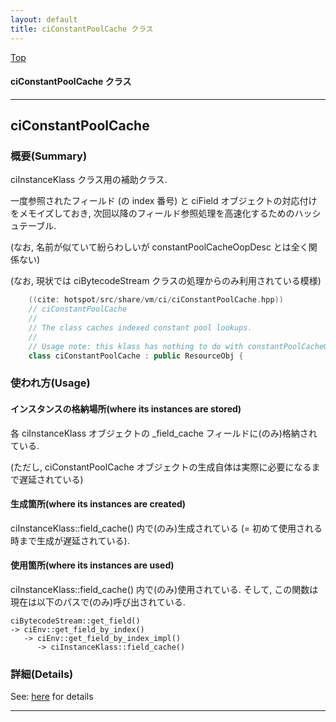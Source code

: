 ```yaml
---
layout: default
title: ciConstantPoolCache クラス 
---
```

[Top](../index.html)

#### ciConstantPoolCache クラス 



---
## <a name="nokpS2qJRO" id="nokpS2qJRO">ciConstantPoolCache</a>

### 概要(Summary)
ciInstanceKlass クラス用の補助クラス.

一度参照されたフィールド (の index 番号) と ciField オブジェクトの対応付けをメモイズしておき, 
次回以降のフィールド参照処理を高速化するためのハッシュテーブル.

(なお, 名前が似ていて紛らわしいが constantPoolCacheOopDesc とは全く関係ない)

(なお, 現状では ciBytecodeStream クラスの処理からのみ利用されている模様)


```cpp
    ((cite: hotspot/src/share/vm/ci/ciConstantPoolCache.hpp))
    // ciConstantPoolCache
    //
    // The class caches indexed constant pool lookups.
    //
    // Usage note: this klass has nothing to do with constantPoolCacheOop.
    class ciConstantPoolCache : public ResourceObj {
```

### 使われ方(Usage)
#### インスタンスの格納場所(where its instances are stored)
各 ciInstanceKlass オブジェクトの _field_cache フィールドに(のみ)格納されている.
 
(ただし, ciConstantPoolCache オブジェクトの生成自体は実際に必要になるまで遅延されている)

#### 生成箇所(where its instances are created)
ciInstanceKlass::field_cache() 内で(のみ)生成されている (= 初めて使用される時まで生成が遅延されている).

#### 使用箇所(where its instances are used)
ciInstanceKlass::field_cache() 内で(のみ)使用されている.
そして, この関数は現在は以下のパスで(のみ)呼び出されている.

```
ciBytecodeStream::get_field()
-> ciEnv::get_field_by_index()
   -> ciEnv::get_field_by_index_impl()
      -> ciInstanceKlass::field_cache()
```




### 詳細(Details)
See: [here](../doxygen/classciConstantPoolCache.html) for details

---
